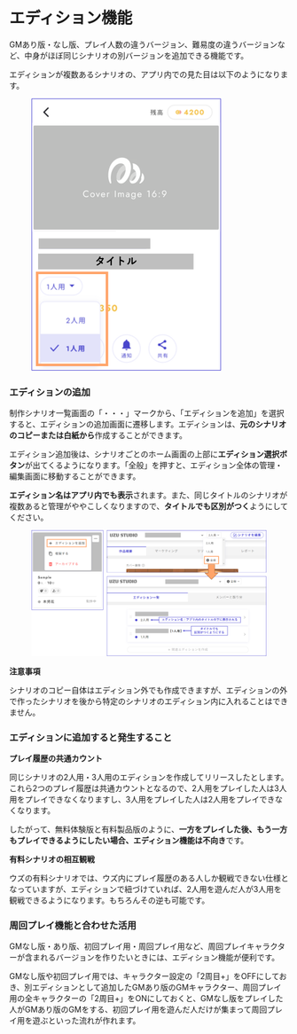 # エディション機能

GMあり版・なし版、プレイ人数の違うバージョン、難易度の違うバージョンなど、中身がほぼ同じシナリオの別バージョンを追加できる機能です。

エディションが複数あるシナリオの、アプリ内での見た目は以下のようになります。

<figure><img src="../.gitbook/assets/image (2).png" alt="" width="342"><figcaption></figcaption></figure>



### エディションの追加

制作シナリオ一覧画面の「・・・」マークから、「エディションを追加」を選択すると、エディションの追加画面に遷移します。エディションは、**元のシナリオのコピーまたは白紙から**作成することができます。

エディション追加後は、シナリオごとのホーム画面の上部に**エディション選択ボタン**が出てくるようになります。「全般」を押すと、エディション全体の管理・編集画面に移動することができます。

**エディション名はアプリ内でも表示**されます。また、同じタイトルのシナリオが複数あると管理がややこしくなりますので、**タイトルでも区別がつく**ようにしてください。

<figure><img src="../.gitbook/assets/image (1) (1).png" alt=""><figcaption></figcaption></figure>

**注意事項**

シナリオのコピー自体はエディション外でも作成できますが、エディションの外で作ったシナリオを後から特定のシナリオのエディション内に入れることはできません。



### エディションに追加すると発生すること

**プレイ履歴の共通カウント**

同じシナリオの2人用・3人用のエディションを作成してリリースしたとします。これら2つのプレイ履歴は共通カウントとなるので、2人用をプレイした人は3人用をプレイできなくなりますし、3人用をプレイした人は2人用をプレイできなくなります。

したがって、無料体験版と有料製品版のように、**一方をプレイした後、もう一方もプレイできるようにしたい場合、エディション機能は不向き**です。



**有料シナリオの相互観戦**

ウズの有料シナリオでは、ウズ内にプレイ履歴のある人しか観戦できない仕様となっていますが、エディションで紐づけていれば、2人用を遊んだ人が3人用を観戦できるようになります。もちろんその逆も可能です。



### 周回プレイ機能と合わせた活用

GMなし版・あり版、初回プレイ用・周回プレイ用など、周回プレイキャラクターが含まれるバージョンを作りたいときには、エディション機能が便利です。

GMなし版や初回プレイ用では、キャラクター設定の「2周目+」をOFFにしておき、別エディションとして追加したGMあり版のGMキャラクター、周回プレイ用の全キャラクターの「2周目+」をONにしておくと、GMなし版をプレイした人がGMあり版のGMをする、初回プレイ用を遊んだ人だけが集まって周回プレイ用を遊ぶといった流れが作れます。



